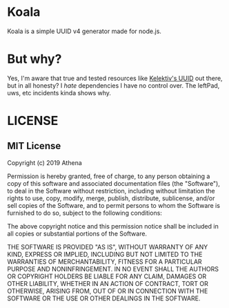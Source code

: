 # Koala
Koala is a simple UUID v4 generator made for node.js.

# But why?
Yes, I'm aware that true and tested resources like [Kelektiv's UUID](https://github.com/kelektiv/node-uuid) out there, but in all honesty?
I _hate_ dependencies I have no control over. The leftPad, uws, etc incidents kinda shows why.

# LICENSE

## MIT License

Copyright (c) 2019 Athena

Permission is hereby granted, free of charge, to any person obtaining a copy
of this software and associated documentation files (the "Software"), to deal
in the Software without restriction, including without limitation the rights
to use, copy, modify, merge, publish, distribute, sublicense, and/or sell
copies of the Software, and to permit persons to whom the Software is
furnished to do so, subject to the following conditions:

The above copyright notice and this permission notice shall be included in all
copies or substantial portions of the Software.

THE SOFTWARE IS PROVIDED "AS IS", WITHOUT WARRANTY OF ANY KIND, EXPRESS OR
IMPLIED, INCLUDING BUT NOT LIMITED TO THE WARRANTIES OF MERCHANTABILITY,
FITNESS FOR A PARTICULAR PURPOSE AND NONINFRINGEMENT. IN NO EVENT SHALL THE
AUTHORS OR COPYRIGHT HOLDERS BE LIABLE FOR ANY CLAIM, DAMAGES OR OTHER
LIABILITY, WHETHER IN AN ACTION OF CONTRACT, TORT OR OTHERWISE, ARISING FROM,
OUT OF OR IN CONNECTION WITH THE SOFTWARE OR THE USE OR OTHER DEALINGS IN THE
SOFTWARE.